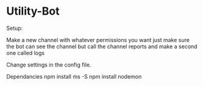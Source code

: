 # Utility-Bot

Setup:

Make a new channel with whatever permissions you want just make sure the bot can see the channel but call the channel reports and make a second one called logs

Change settings in the config file.

Dependancies 
npm install ms -S
npm install nodemon
